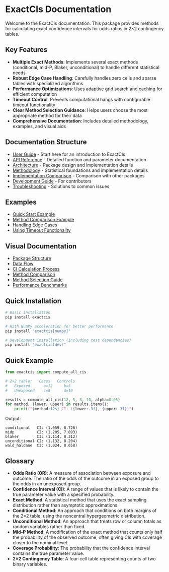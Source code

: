 # ExactCIs Documentation

Welcome to the ExactCIs documentation. This package provides methods for calculating exact confidence intervals for odds ratios in 2×2 contingency tables.

## Key Features

- **Multiple Exact Methods**: Implements several exact methods (conditional, mid-P, Blaker, unconditional) to handle different statistical needs
- **Robust Edge Case Handling**: Carefully handles zero cells and sparse tables with specialized algorithms
- **Performance Optimizations**: Uses adaptive grid search and caching for efficient computation
- **Timeout Control**: Prevents computational hangs with configurable timeout functionality
- **Clear Method Selection Guidance**: Helps users choose the most appropriate method for their data
- **Comprehensive Documentation**: Includes detailed methodology, examples, and visual aids

## Documentation Structure

- [User Guide](user_guide.md) - Start here for an introduction to ExactCIs
- [API Reference](api_reference.md) - Detailed function and parameter documentation
- [Architecture](architecture.md) - Package design and implementation details
- [Methodology](methodology.md) - Statistical foundations and implementation details
- [Implementation Comparison](implementation_comparison.md) - Comparison with other packages
- [Development Guide](development_guide.md) - For contributors
- [Troubleshooting](troubleshooting.md) - Solutions to common issues

## Examples

- [Quick Start Example](../examples/quick_start.ipynb)
- [Method Comparison Example](../examples/method_comparison.ipynb)
- [Handling Edge Cases](../examples/edge_cases.ipynb)
- [Using Timeout Functionality](../examples/timeout_example.ipynb)

## Visual Documentation

- [Package Structure](img/package_structure.md)
- [Data Flow](img/data_flow.md)
- [CI Calculation Process](img/ci_calculation.md)
- [Method Comparison](img/method_comparison_diagram.md)
- [Method Selection Guide](img/method_selection.md)
- [Performance Benchmarks](img/performance_benchmarks.md)

## Quick Installation

```bash
# Basic installation
pip install exactcis

# With NumPy acceleration for better performance
pip install "exactcis[numpy]"

# Development installation (including test dependencies)
pip install "exactcis[dev]"
```

## Quick Example

```python
from exactcis import compute_all_cis

# 2×2 table:   Cases   Controls
#   Exposed      a=12     b=5
#   Unexposed    c=8      d=10

results = compute_all_cis(12, 5, 8, 10, alpha=0.05)
for method, (lower, upper) in results.items():
    print(f"{method:12s} CI: ({lower:.3f}, {upper:.3f})")
```

Output:
```
conditional   CI: (1.059, 8.726)
midp          CI: (1.205, 7.893)
blaker        CI: (1.114, 8.312)
unconditional CI: (1.132, 8.204)
wald_haldane  CI: (1.024, 8.658)
```

## Glossary

- **Odds Ratio (OR)**: A measure of association between exposure and outcome. The ratio of the odds of the outcome in an exposed group to the odds in an unexposed group.
- **Confidence Interval (CI)**: A range of values that is likely to contain the true parameter value with a specified probability.
- **Exact Method**: A statistical method that uses the exact sampling distribution rather than asymptotic approximations.
- **Conditional Method**: An approach that conditions on both margins of the 2×2 table, using the noncentral hypergeometric distribution.
- **Unconditional Method**: An approach that treats row or column totals as random variables rather than fixed.
- **Mid-P Method**: A modification of the exact method that counts only half the probability of the observed outcome, often giving CIs with coverage closer to the nominal level.
- **Coverage Probability**: The probability that the confidence interval contains the true parameter value.
- **2×2 Contingency Table**: A four-cell table representing counts of two binary variables.
